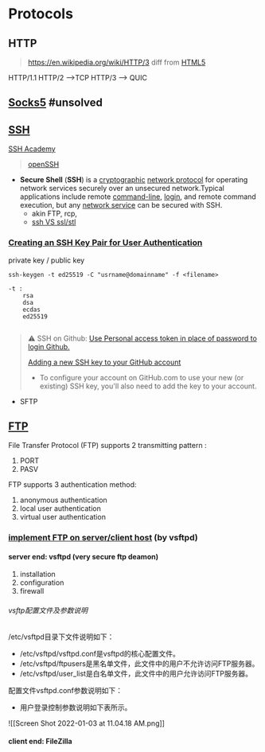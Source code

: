 # Protocols



## HTTP

> https://en.wikipedia.org/wiki/HTTP/3
> diff from [HTML5](https://en.wikipedia.org/wiki/HTML5)

HTTP/1.1 HTTP/2 -->TCP
HTTP/3 --> QUIC



## [Socks5](https://www.ibm.com/docs/en/secure-proxy/6.0.2?topic=scenarios-socks5-configuration) #unsolved



## [SSH](https://en.wikipedia.org/wiki/Secure_Shell)

[SSH Academy](https://www.ssh.com/academy)



> [openSSH](https://en.wikibooks.org/wiki/OpenSSH/Client_Configuration_Files#/etc/ssh/ssh_known_hosts)

+ **Secure Shell** (**SSH**) is a [cryptographic](https://en.wikipedia.org/wiki/Cryptography "Cryptography") [network protocol](https://en.wikipedia.org/wiki/Network_protocol "Network protocol") for operating network services securely over an unsecured network.Typical applications include remote [command-line](https://en.wikipedia.org/wiki/Command-line_interface "Command-line interface"), [login](https://en.wikipedia.org/wiki/Login "Login"), and remote command execution, but any [network service](https://en.wikipedia.org/wiki/Network_service "Network service") can be secured with SSH.
	+ akin FTP, rcp, 
	+ [ssh VS ssl/stl](https://searchsecurity.techtarget.com/definition/Secure-Shell)

### [Creating an SSH Key Pair for User Authentication](https://www.ssh.com/academy/ssh/keygen)

private key / public key

```shell
ssh-keygen -t ed25519 -C "usrname@domainname" -f <filename>

-t : 
	rsa
	dsa
	ecdas
	ed25519
	
```

> ⚠️ SSH on Github:
> [Use Personal access token in place of password to login Github.](https://docs.github.com/en/authentication/keeping-your-account-and-data-secure/creating-a-personal-access-token)
> 
> [Adding a new SSH key to your GitHub account](https://docs.github.com/en/authentication/connecting-to-github-with-ssh/adding-a-new-ssh-key-to-your-github-account)
> + To configure your account on GitHub.com to use your new (or existing) SSH key, you'll also need to add the key to your account.

+ SFTP



## [FTP]()

File Transfer Protocol (FTP) supports 2 transmitting pattern :
1. PORT
2. PASV

FTP supports 3 authentication method:
1. anonymous authentication
2. local user authentication
3. virtual user	authentication

### [implement FTP on server/client host](https://help.aliyun.com/document_detail/60152.html) (by vsftpd)

#### server end: vsftpd (very secure ftp deamon)

1. installation
2. configuration
3. firewall


###### vsftp配置文件及参数说明

/etc/vsftpd目录下文件说明如下： 
-   /etc/vsftpd/vsftpd.conf是vsftpd的核心配置文件。
-   /etc/vsftpd/ftpusers是黑名单文件，此文件中的用户不允许访问FTP服务器。
-   /etc/vsftpd/user_list是白名单文件，此文件中的用户允许访问FTP服务器。

配置文件vsftpd.conf参数说明如下： 

-   用户登录控制参数说明如下表所示。 

![[Screen Shot 2022-01-03 at 11.04.18 AM.png]]


#### client end: FileZilla

